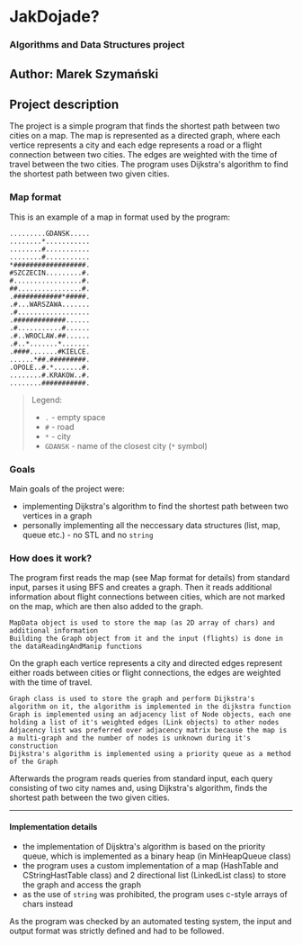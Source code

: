 # JakDojade? 
### Algorithms and Data Structures project
## Author: Marek Szymański


## Project description
The project is a simple program that finds the shortest path between two cities on a map. The map is represented as a directed graph, where each vertice represents a city and each edge represents a road or a flight connection between two cities. The edges are weighted with the time of travel between the two cities. The program uses Dijkstra's algorithm to find the shortest path between two given cities.


### Map format
This is an example of a map in format used by the program:
```
.........GDANSK.....
........*...........
........#...........
........#...........
*##################.
#SZCZECIN.........#.
#.................#.
##................#.
.############*#####.
.#...WARSZAWA.......
.#..................
.#############......
.#...........#......
.#..WROCLAW.##......
.#..*.......*.......
.####.......#KIELCE.
......*##.#########.
.OPOLE..#.*.......#.
........#.KRAKOW..#.
........###########.
```
> Legend:
> - `.` - empty space
> - `#` - road
> - `*` - city
> - `GDANSK` - name of the closest city (`*` symbol)


### Goals
Main goals of the project were:
- implementing Dijkstra's algorithm to find the shortest path between two vertices in a graph
- personally implementing all the neccessary data structures (list, map, queue etc.) - no STL and no `string`


### How does it work?
The program first reads the map (see Map format for details) from standard input, parses it using BFS and creates a graph. 
Then it reads additional information about flight connections between cities, which are not marked on the map, which are then also added to the graph.
```
MapData object is used to store the map (as 2D array of chars) and additional information
Building the Graph object from it and the input (flights) is done in the dataReadingAndManip functions
```

On the graph each vertice represents a city and directed edges represent either roads between cities or flight connections, the edges are weighted with the time of travel.
```
Graph class is used to store the graph and perform Dijkstra's algorithm on it, the algorithm is implemented in the dijkstra function
Graph is implemented using an adjacency list of Node objects, each one holding a list of it's weighted edges (Link objects) to other nodes
Adjacency list was preferred over adjacency matrix because the map is a multi-graph and the number of nodes is unknown during it's construction
Dijkstra's algorithm is implemented using a priority queue as a method of the Graph
```

Afterwards the program reads queries from standard input, each query consisting of two city names and, using Dijkstra's algorithm, finds the shortest path between the two given cities.


---


#### Implementation details
- the implementation of Dijsktra's algorithm is based on the priority queue, which is implemented as a binary heap (in MinHeapQueue class)
- the program uses a custom implementation of a map (HashTable and CStringHastTable class) and 2 directional list (LinkedList class) to store the graph and access the graph
- as the use of `string` was prohibited, the program uses c-style arrays of chars instead


As the program was checked by an automated testing system, the input and output format was strictly defined and had to be followed.
